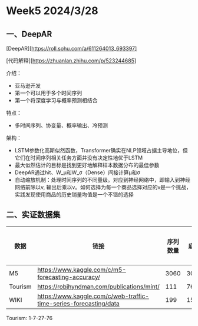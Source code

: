 # Week5 2024/3/28

## 一、DeepAR

[DeepAR][https://roll.sohu.com/a/611264013_693397]

[代码解释][https://zhuanlan.zhihu.com/p/523244685]

介绍：

* 亚马逊开发
* 第一个可以用于多个时间序列
* 第一个将深度学习与概率预测相结合

特点：

* 多时间序列、协变量、概率输出、冷预测

架构：

* LSTM参数化高斯似然函数，Transformer确实在NLP领域占据主导地位，但它们在时间序列相关任务方面并没有决定性地优于LSTM
* 最大似然估计的目标是找到更好地解释样本数据分布的最佳参数
* DeepAR通过hit、W_μ和W_σ（Dense）间接计算μ和σ
* 自动缩放机制：处理时间序列的不同量级。对应到神经网络中，即输入到神经网络前除以v, 输出后乘以v。如何选择为每一个商品选择对应的v是一个挑战，实践发现使用商品的历史销量均值是一个不错的选择



## 二、实证数据集

| 数据    | 链接                                                         | 序列数量 | 底层 | 层次 | 观测数 | 预测长度 |
| ------- | ------------------------------------------------------------ | -------- | ---- | ---- | ------ | -------- |
| M5      | https://www.kaggle.com/c/m5-forecasting-accuracy/            | 3060     | 3049 | 4    | 1913   | 28       |
| Tourism | https://robjhyndman.com/publications/mint/                   | 111      | 76   | 4    | 228    | 12       |
| WIKI    | https://www.kaggle.com/c/web-traffic-time-series-forecasting/data | 199      | 150  | 5    | 366    | 1        |

Tourism: 1-7-27-76


